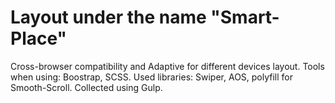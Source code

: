 # Layout under the name "Smart-Place"
Cross-browser compatibility and Adaptive for different devices layout. 
Tools when using: Boostrap, SCSS. 
Used libraries: Swiper, AOS, polyfill for Smooth-Scroll.
Collected using Gulp.
